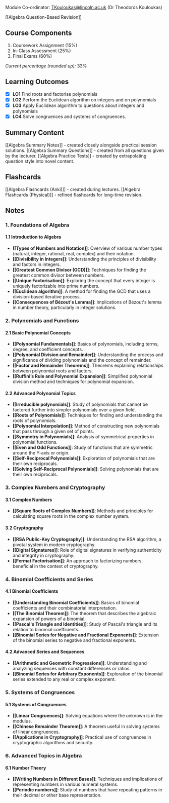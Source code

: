 Module Co-ordinator: TKouloukas@lincoln.ac.uk (Dr Theodoros Kouloukas)

[[Algebra Question-Based Revision]]

## Course Components

1. Coursework Assignment (15%)
2. In-Class Assessment (25%)
3. Final Exams (60%)

*Current percentage (rounded up):* 33%

## Learning Outcomes

- [x] **LO1** Find roots and factorise polynomials
- [x] **LO2** Perform the Euclidean algorithm on integers and on polynomials
- [x] **LO3** Apply Euclidean algorithm to questions about integers and polynomials
- [x] **LO4** Solve congruences and systems of congruences.

## Summary Content

[[Algebra Summary Notes]] - created closely alongside practical session solutions.
[[Algebra Summary Questions]] - created from all questions given by the lecturer.
[[Algebra Practice Tests]] - created by extrapolating question style into novel content.

## Flashcards

[[Algebra Flashcards (Anki)]] - created during lectures.
[[Algebra Flashcards (Physical)]] - refined flashcards for long-time revision.

## Notes

### 1. Foundations of Algebra

#### 1.1 Introduction to Algebra

- **[[Types of Numbers and Notation]]**: Overview of various number types (natural, integer, rational, real, complex) and their notation.
- **[[Divisibility in Integers]]**: Understanding the principles of divisibility and factors in integers.
- **[[Greatest Common Divisor (GCD)]]**: Techniques for finding the greatest common divisor between numbers.
- **[[Unique Factorisation]]**: Exploring the concept that every integer is uniquely factorizable into prime numbers.
- **[[Euclidean algorithm]]**: A method for finding the GCD that uses a division-based iterative process.
- **[[Consequences of Bézout's Lemma]]**: Implications of Bézout's lemma in number theory, particularly in integer solutions.

### 2. Polynomials and Functions

#### 2.1 Basic Polynomial Concepts

- **[[Polynomial Fundamentals]]**: Basics of polynomials, including terms, degree, and coefficient concepts.
- **[[Polynomial Division and Remainder]]**: Understanding the process and significance of dividing polynomials and the concept of remainder.
- **[[Factor and Remainder Theorems]]**: Theorems explaining relationships between polynomial roots and factors.
- **[[Ruffini’s Rule and Polynomial Expansion]]**: Simplified polynomial division method and techniques for polynomial expansion.

#### 2.2 Advanced Polynomial Topics

- **[[Irreducible polynomials]]**: Study of polynomials that cannot be factored further into simpler polynomials over a given field.
- **[[Roots of Polynomials]]**: Techniques for finding and understanding the roots of polynomials.
- **[[Polynomial Interpolation]]**: Method of constructing new polynomials that pass through a given set of points.
- **[[Symmetry in Polynomials]]**: Analysis of symmetrical properties in polynomial functions.
- **[[Even and Odd Functions]]**: Study of functions that are symmetric around the Y-axis or origin.
- **[[Self-Reciprocal Polynomials]]**: Exploration of polynomials that are their own reciprocals.
- **[[Solving Self-Reciprocal Polynomials]]**: Solving polynomials that are their own reciprocals.

### 3. Complex Numbers and Cryptography

#### 3.1 Complex Numbers

- **[[Square Roots of Complex Numbers]]**: Methods and principles for calculating square roots in the complex number system.

#### 3.2 Cryptography

- **[[RSA Public-Key Cryptography]]**: Understanding the RSA algorithm, a pivotal system in modern cryptography.
- **[[Digital Signatures]]**: Role of digital signatures in verifying authenticity and integrity in cryptography.
- **[[Fermat Factorisation]]**: An approach to factorizing numbers, beneficial in the context of cryptography.

### 4. Binomial Coefficients and Series

#### 4.1 Binomial Coefficients

- **[[Understanding Binomial Coefficients]]**: Basics of binomial coefficients and their combinatorial interpretation.
- **[[The Binomial Theorem]]**: The theorem that describes the algebraic expansion of powers of a binomial.
- **[[Pascal's Triangle and Identities]]**: Study of Pascal's triangle and its relation to binomial coefficients.
- **[[Binomial Series for Negative and Fractional Exponents]]**: Extension of the binomial series to negative and fractional exponents.

#### 4.2 Advanced Series and Sequences

- **[[Arithmetic and Geometric Progressions]]**: Understanding and analyzing sequences with constant differences or ratios.
- **[[Binomial Series for Arbitrary Exponents]]**: Exploration of the binomial series extended to any real or complex exponent.

### 5. Systems of Congruences

#### 5.1 Systems of Congruences

- **[[Linear Congruences]]**: Solving equations where the unknown is in the modulus.
- **[[Chinese Remainder Theorem]]**: A theorem useful in solving systems of linear congruences.
- **[[Applications in Cryptography]]**: Practical use of congruences in cryptographic algorithms and security.

### 6. Advanced Topics in Algebra

#### 6.1 Number Theory

- **[[Writing Numbers in Different Bases]]**: Techniques and implications of representing numbers in various numeral systems.
- **[[Periodic numbers]]**: Study of numbers that have repeating patterns in their decimal or other base representation.